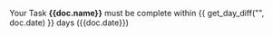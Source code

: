 Your Task <b>{{doc.name}}</b> must be complete within {{ get_day_diff("", doc.date) }} days ({{doc.date}})